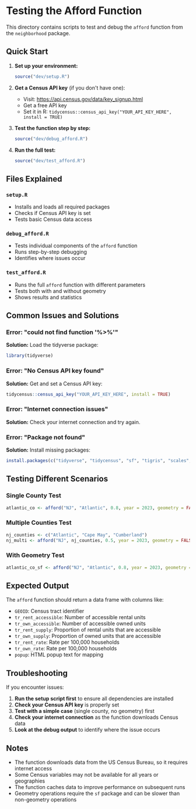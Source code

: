 # Testing the Afford Function

This directory contains scripts to test and debug the `afford` function from the `neighborhood` package.

## Quick Start

1. **Set up your environment:**
   ```r
   source("dev/setup.R")
   ```

2. **Get a Census API key** (if you don't have one):
   - Visit: https://api.census.gov/data/key_signup.html
   - Get a free API key
   - Set it in R: `tidycensus::census_api_key("YOUR_API_KEY_HERE", install = TRUE)`

3. **Test the function step by step:**
   ```r
   source("dev/debug_afford.R")
   ```

4. **Run the full test:**
   ```r
   source("dev/test_afford.R")
   ```

## Files Explained

### `setup.R`
- Installs and loads all required packages
- Checks if Census API key is set
- Tests basic Census data access

### `debug_afford.R`
- Tests individual components of the `afford` function
- Runs step-by-step debugging
- Identifies where issues occur

### `test_afford.R`
- Runs the full `afford` function with different parameters
- Tests both with and without geometry
- Shows results and statistics

## Common Issues and Solutions

### Error: "could not find function '%>%'"
**Solution:** Load the tidyverse package:
```r
library(tidyverse)
```

### Error: "No Census API key found"
**Solution:** Get and set a Census API key:
```r
tidycensus::census_api_key("YOUR_API_KEY_HERE", install = TRUE)
```

### Error: "Internet connection issues"
**Solution:** Check your internet connection and try again.

### Error: "Package not found"
**Solution:** Install missing packages:
```r
install.packages(c("tidyverse", "tidycensus", "sf", "tigris", "scales", "stringr"))
```

## Testing Different Scenarios

### Single County Test
```r
atlantic_co <- afford("NJ", "Atlantic", 0.8, year = 2023, geometry = FALSE)
```

### Multiple Counties Test
```r
nj_counties <- c("Atlantic", "Cape May", "Cumberland")
nj_multi <- afford("NJ", nj_counties, 0.5, year = 2023, geometry = FALSE)
```

### With Geometry Test
```r
atlantic_co_sf <- afford("NJ", "Atlantic", 0.8, year = 2023, geometry = TRUE)
```

## Expected Output

The `afford` function should return a data frame with columns like:
- `GEOID`: Census tract identifier
- `tr_rent_accessible`: Number of accessible rental units
- `tr_own_accessible`: Number of accessible owned units
- `tr_rent_supply`: Proportion of rental units that are accessible
- `tr_own_supply`: Proportion of owned units that are accessible
- `tr_rent_rate`: Rate per 100,000 households
- `tr_own_rate`: Rate per 100,000 households
- `popup`: HTML popup text for mapping

## Troubleshooting

If you encounter issues:

1. **Run the setup script first** to ensure all dependencies are installed
2. **Check your Census API key** is properly set
3. **Test with a simple case** (single county, no geometry) first
4. **Check your internet connection** as the function downloads Census data
5. **Look at the debug output** to identify where the issue occurs

## Notes

- The function downloads data from the US Census Bureau, so it requires internet access
- Some Census variables may not be available for all years or geographies
- The function caches data to improve performance on subsequent runs
- Geometry operations require the `sf` package and can be slower than non-geometry operations